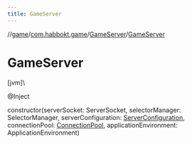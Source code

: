```yaml
---
title: GameServer
---
```

//[game](../../../index.html)/[com.habbokt.game](../index.html)/[GameServer](index.html)/[GameServer](-game-server.html)



# GameServer



[jvm]\




@Inject



constructor(serverSocket: ServerSocket, selectorManager: SelectorManager, serverConfiguration: [ServerConfiguration](../-server-configuration/index.html), connectionPool: [ConnectionPool](../-connection-pool/index.html), applicationEnvironment: ApplicationEnvironment)




